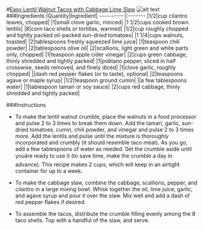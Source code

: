 #[Easy Lentil Walnut Tacos with Cabbage Lime Slaw](https://food52.com/recipes/33027-easy-lentil-walnut-tacos-with-cabbage-lime-slaw)
![alt text](https:https://images.food52.com/tpd88bVhM6ww8cBroGfaRkzgu4o=/753x502/624042ed-ca7d-4af2-ae3b-dd94ec68d55e--2015_0112_vegan-tacos-with-slaw-5692.jpg)
###Ingredients
|Quantity|Ingredient|
----------:|:-------
|1/2|cup cilantro leaves, chopped|
|1|small clove garlic, minced|
|1 1/2|cups cooked brown lentils|
|8|corn taco shells or tortillas, warmed|
|1/2|cup roughly chopped and tightly packed oil-packed sun-dried tomatoes|
|1 1/4|cups walnuts, toasted|
|2|tablespoons freshly squeezed lime juice|
|1|teaspoon chili powder|
|2|tablespoons olive oil|
|2|scallions, light green and white parts only, chopped|
|1|teaspoon apple cider vinegar|
|2|cups green cabbage, thinly shredded and tightly packed|
|1|poblano pepper, sliced in half crosswise, seeds removed, and finely diced|
|1|clove garlic, roughly chopped|
||dash red pepper flakes (or to taste), optional|
|2|teaspoons agave or maple syrup|
|1/2|teaspoon ground cumin|
||a few tablespoons water|
|1|tablespoon tamari or soy sauce|
|2|cups red cabbage, thinly shredded and tightly packed|

###Instructions

* To make the lentil walnut crumble, place the walnuts in a food processor and pulse 2 to 3 times to break them down. Add the tamari, garlic, sun-dried tomatoes, cumin, chili powder, and vinegar and pulse 2 to 3 times more. Add the lentils and pulse until the mixture is thoroughly incorporated and crumbly (it should resemble taco meat). As you go, add a few tablespoons of water as needed. Set the crumble aside until youâre ready to use it (to save time, make the crumble a day in advance). This recipe makes 2 cups, which will keep in an airtight container for up to a week.

* To make the cabbage slaw, combine the cabbage, scallions, pepper, and cilantro in a large mixing bowl. Whisk together the oil, lime juice, garlic, and agave syrup and pour it over the slaw. Mix well and add a dash of red pepper flakes if desired.

* To assemble the tacos, distribute the crumble filling evenly among the 8 taco shells. Top with a handful of the slaw, and serve.